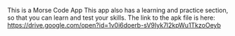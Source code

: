 This is a Morse Code App
This app also has a learning and practice section, so that you can learn and test your skills.
The link to the apk file is here: 
https://drive.google.com/open?id=1v0i6doerb-sV9Iyk7l2kpWu1TkzoOeyb
